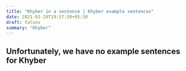 ```yaml
---
title: "Khyber in a sentence | Khyber example sentences"
date: 2021-01-20T19:57:50+05:30
draft: falses
summary: "Khyber"
---
```

## Unfortunately, we have no example sentences for Khyber                 
